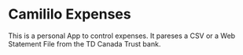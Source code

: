 # Camililo Expenses

This is a personal App to control expenses. It pareses a CSV or a Web Statement File from the TD Canada Trust bank.
